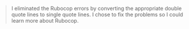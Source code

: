 > I eliminated the Rubocop errors by converting the appropriate double quote lines to single quote lines.  I chose to fix the problems so I could learn more about Rubocop.
